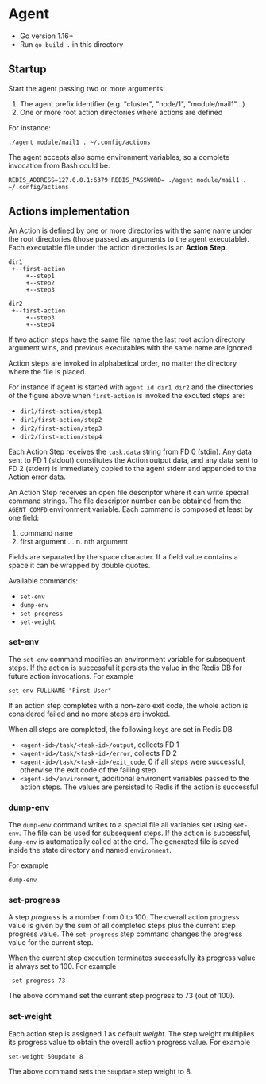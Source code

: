 # Agent

* Go version 1.16+
* Run `go build .` in this directory

## Startup

Start the agent passing two or more arguments:

1. The agent prefix identifier (e.g. "cluster", "node/1", "module/mail1"...)
2. One or more root action directories where actions are defined

For instance:

    ./agent module/mail1 . ~/.config/actions

The agent accepts also some environment variables, so a complete invocation from Bash could be:

    REDIS_ADDRESS=127.0.0.1:6379 REDIS_PASSWORD= ./agent module/mail1 . ~/.config/actions

## Actions implementation

An Action is defined by one or more directories with the same name under the root directories
(those passed as arguments to the agent executable). Each executable file under the action
directories is an **Action Step**.

    dir1
     +--first-action
         +--step1
         +--step2
         +--step3

    dir2
     +--first-action
         +--step3
         +--step4

If two action steps have the same file name the last root action directory argument wins,
and previous executables with the same name are ignored.

Action steps are invoked in alphabetical order, no matter the directory where the file is placed.

For instance if agent is started with `agent id dir1 dir2` and the directories of the figure above
when `first-action` is invoked the excuted steps are:

- `dir1/first-action/step1`
- `dir1/first-action/step2`
- `dir2/first-action/step3`
- `dir2/first-action/step4`

Each Action Step receives the `task.data` string from FD 0 (stdin). Any data sent to FD 1 (stdout) constitutes the Action output data, and any data sent to FD 2 (stderr) is immediately copied to the agent stderr and appended to the Action error data.

An Action Step receives an open file descriptor where it can write special command strings. The file descriptor number can be obtained from the `AGENT_COMFD` environment variable. Each command is composed at least by one field:

1. command name
2. first argument
...
n. nth argument

Fields are separated by the space character. If a field value contains
a space it can be wrapped by double quotes.

Available commands:

- `set-env`
- `dump-env`
- `set-progress`
- `set-weight`

### set-env

The `set-env` command modifies an environment variable for subsequent steps.
If the action is successful it persists the value in the Redis DB for future action invocations.
For example

    set-env FULLNAME "First User"

If an action step completes with a non-zero exit code, the whole action is considered failed and no more steps are
invoked.

When all steps are completed, the following keys are set in Redis DB

- `<agent-id>/task/<task-id>/output`, collects FD 1
- `<agent-id>/task/<task-id>/error`, collects FD 2
- `<agent-id>/task/<task-id>/exit_code`, 0 if all steps were successful, otherwise the exit code of the failing step
- `<agent-id>/environment`, additional environent variables passed to the action steps. The values are persisted to Redis if the action is successful

### dump-env

The `dump-env` command writes to a special file all variables set using `set-env`. The file can be used for subsequent steps.
If the action is successful, `dump-env` is automatically called at the end.
The generated file is saved inside the state directory and named `environment`.

For example

    dump-env

### set-progress

A step *progress* is a number from 0 to 100. The overall action progress value is given by the sum of all completed steps plus
the current step progress value. The `set-progress` step command changes the progress value for the current step. 

When the current step execution terminates successfully its progress value is always set to 100. For example

     set-progress 73

The above command set the current step progress to 73 (out of 100).

### set-weight

Each action step is assigned 1 as default *weight*. The step weight multiplies its progress value to obtain the overall action progress value. For example

    set-weight 50update 8

The above command sets the `50update` step weight to 8.
